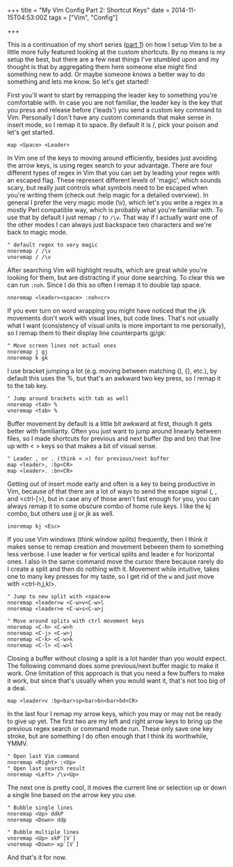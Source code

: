 +++
title = "My Vim Config Part 2: Shortcut Keys"
date = 2014-11-15T04:53:00Z
tags = ["Vim", "Config"]

+++

This is a continuation of my short series ([part 1](/2014/11/02/my-vim-config-part-1-the-basics/)) on how I setup Vim to be a little more fully featured looking at the custom shortcuts. By no means is my setup the best, but there are a few neat things I've stumbled upon and my thought is that by aggregating them here someone else might find something new to add. Or maybe someone knows a better way to do something and lets me know. So let's get started!

First you'll want to start by remapping the leader key to something you're comfortable with. In case you are not familiar, the leader key is the key that you press and release before ('leads') you send a custom key command to Vim. Personally I don't have any custom commands that make sense in insert mode, so I remap it to space. By default it is /, pick your poison and let's get started.

~~~
map <Space> <Leader>
~~~

In Vim one of the keys to moving around efficiently, besides just avoiding the arrow keys, is using regex search to your advantage. There are four different types of regex in Vim that you can set by leading your regex with an escaped flag. These represent different levels of 'magic', which sounds scary, but really just controls what symbols need to be escaped when you're writing them (check out :help magic for a detailed overview). In general I prefer the very magic mode (\v), which let's you write a regex in a mostly Perl compatible way, which is probably what you're familiar with. To use that by default I just remap `/` to `/\v`. That way if I actually want one of the other modes I can always just backspace two characters and we're back to magic mode.

~~~
" default regex to very magic
nnoremap / /\v
vnoremap / /\v
~~~

After searching Vim will highlight results, which are great while you're looking for them, but are distracting if your done searching. To clear this we can run `:noh`. Since I do this so often I remap it to double tap space.

~~~
nnoremap <leader><space> :noh<cr>
~~~

If you ever turn on word wrapping you might have noticed that the j/k movements don't work with visual lines, but code lines. That's not usually what I want (consistency of visual units is more important to me personally), so I remap them to their display line counterparts gj/gk:

~~~
" Move screen lines not actual ones
nnoremap j gj
nnoremap k gk
~~~

I use bracket jumping a lot (e.g. moving between matching (), {}, etc.), by default this uses the %, but that's an awkward two key press, so I remap it to the tab key.

~~~
" Jump around brackets with tab as well
nnoremap <tab> %
vnoremap <tab> %
~~~

Buffer movement by default is a little bit awkward at first, though it gets better with familiarity. Often you just want to jump around linearly between files, so I made shortcuts for previous and next buffer (bp and bn) that line up with < > keys so that makes a bit of visual sense.

~~~
" Leader , or . (think < >) for previous/next buffer
map <leader>, :bp<CR>
map <leader>. :bn<CR>
~~~

Getting out of insert mode early and often is a key to being productive in Vim, because of that there are a lot of ways to send the escape signal (<esc>, <ctrl-c>, and <ctrl-[>), but in case any of those aren't fast enough for you, you can always remap it to some obscure combo of home rule keys. I like the kj combo, but others use jj or jk as well.

~~~
inoremap kj <Esc>
~~~

If you use Vim windows (think window *splits*) frequently, then I think it makes sense to remap creation and movement between them to something less verbose. I use leader w for vertical splits and leader e for horizontal ones. I also in the same command move the cursor there because rarely do I create a split and then do nothing with it. Movement while intuitive, takes one to many key presses for my taste, so I get rid of the `w` and just move with <ctrl-h,j,kl>.

~~~
" Jump to new split with <space>w
nnoremap <leader>w <C-w>v<C-w>l
nnoremap <leader>e <C-w>s<C-w>j

" Move around splits with ctrl movement keys
nnoremap <C-h> <C-w>h
nnoremap <C-j> <C-w>j
nnoremap <C-k> <C-w>k
nnoremap <C-l> <C-w>l
~~~

Closing a buffer without closing a split is a lot harder than you would expect. The following command does some previous/next buffer magic to make it work. One limitation of this approach is that you need a few buffers to make it work, but since that's usually when you would want it, that's not too big of a deal.

~~~
map <leader>v :bp<bar>sp<bar>bn<bar>bd<CR>
~~~

In the last four I remap my arrow keys, which you may or may not be ready to give up yet. The first two are my left and right arrow keys to bring up the previous regex search or command mode run. These only save one key stroke, but are something I do often enough that I think its worthwhile, YMMV.

~~~
" Open last Vim command
nnoremap <Right> :<Up>
" Open last search result
nnoremap <Left> /\v<Up>
~~~

The next one is pretty cool, it moves the current line or selection up or down a single line based on the arrow key you use.

~~~
" Bubble single lines
nnoremap <Up> ddkP
nnoremap <Down> ddp

" Bubble multiple lines
vnoremap <Up> xkP`[V`]
vnoremap <Down> xp`[V`]
~~~

And that's it for now.
